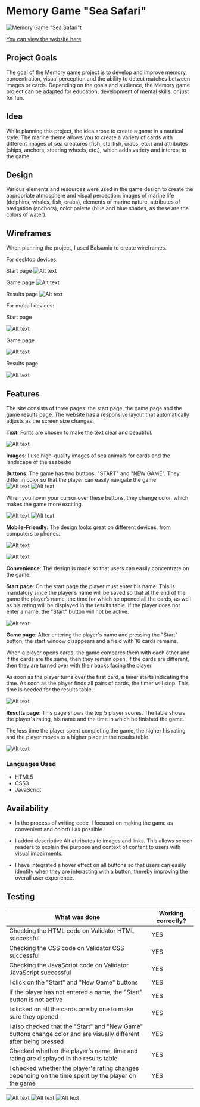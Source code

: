 # Memory Game "Sea Safari"

![Memory Game "Sea Safari"t](documentation/screenshot-ui-dev.png)

[You can view the website here](https://codewizard-1.github.io/memory-game-sea-safari/)

## Project Goals

The goal of the Memory game project is to develop and improve memory, concentration, visual perception and the ability to detect matches between images or cards.
Depending on the goals and audience, the Memory game project can be adapted for education, development of mental skills, or just for fun.

## Idea
While planning this project, the idea arose to create a game in a nautical style. The marine theme allows you to create a variety of cards with different images of sea creatures (fish, starfish, crabs, etc.) and attributes (ships, anchors, steering wheels, etc.), which adds variety and interest to the game.

## Design
Various elements and resources were used in the game design to create the appropriate atmosphere and visual perception: images of marine life (dolphins, whales, fish, crabs), elements of marine nature,
attributes of navigation (anchors), color palette (blue and blue shades, as these are the colors of water).

## Wireframes

When planning the project, I used Balsamiq to create wireframes.

For desktop devices:

Start page
![Alt text](image.png)

Game page
![Alt text](image-1.png)

Results page
![Alt text](image-2.png)

For mobail devices:

Start page

![Alt text](image-3.png)

Game page

![Alt text](image-4.png)

Results page

![Alt text](image-5.png)

## Features

The site consists of three pages: the start page, the game page and the game results page.
The website has a responsive layout that automatically adjusts as the screen size changes.


**Text**: Fonts are chosen to make the text clear and beautiful.

![Alt text](image-6.png)


**Images**: I use high-quality images of sea animals for cards and the landscape of the seabedю


**Buttons**:  The game has two buttons: "START" and "NEW GAME". They differ in color so that the player can easily navigate the game.
\
![Alt text](image-7.png)
![Alt text](image-8.png)

When you hover your cursor over these buttons, they change color, which makes the game more exciting.

![Alt text](image-9.png)
![Alt text](image-10.png)

**Mobile-Friendly**: The design looks great on different devices, from computers to phones.

![Alt text](image-11.png)

![Alt text](image-12.png)


**Convenience**: The design is made so that users can easily concentrate on the game.


**Start page**: 
On the start page the player must enter his name. This is mandatory since the player’s name will be saved so that at the end of the game the player’s name, the time for which he opened all the cards, as well as his rating will be displayed in the results table.
If the player does not enter a name, the "Start" button will not be active.

![Alt text](image-13.png)


**Game page**: 
After entering the player's name and pressing the "Start" button, the start window disappears and a field with 16 cards remains.

When a player opens cards, the game compares them with each other and if the cards are the same, then they remain open, if the cards are different, then they are turned over with their backs facing the player.

As soon as the player turns over the first card, a timer starts indicating the time.
As soon as the player finds all pairs of cards, the timer will stop. This time is needed for the results table.

![Alt text](image-14.png)


**Results page**: 
This page shows the top 5 player scores. The table shows the player's rating, his name and the time in which he finished the game.

The less time the player spent completing the game, the higher his rating and the player moves to a higher place in the results table.

![Alt text](image-15.png)


### Languages Used

- HTML5
- CSS3
- JavaScript

## Availability

- In the process of writing code, I focused on making the game as convenient and colorful as possible.

- I added descriptive Alt attributes to images and links. This allows screen readers to explain the purpose and context of content to users with visual impairments.

- I have integrated a hover effect on all buttons so that users can easily identify when they are interacting with a button, thereby improving the overall user experience.

## Testing

| What was done | Working correctly? |
|---------------------|---------------------|
| Checking the HTML code on Validator HTML successful      | YES        |
| Checking the CSS code on Validator CSS successful      | YES        |
| Checking the JavaScript code on Validator JavaScript  successful      | YES        |
| I click on the "Start" and "New Game" buttons      | YES        |
| If the player has not entered a name, the "Start" button is not active       | YES       |
| I clicked on all the cards one by one to make sure they opened       | YES       |
| I also checked that the "Start" and "New Game" buttons change color and are visually different after being pressed|  YES       |
| Checked whether the player's name, time and rating are displayed in the results table       | YES       |
|I checked whether the player's rating changes depending on the time spent by the player on the game| YES|

![Alt text](image-16.png)
![Alt text](image-17.png)
![Alt text](image-18.png)